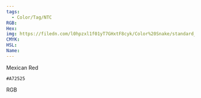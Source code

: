 ```yaml
---
tags:
  - Color/Tag/NTC
RGB:
Hex:
img: https://filedn.com/l0hpzxl1f01yT7GHxtF8cyk/Color%20Snake/standard_csv_to_svg//A72525.svg
CMYK:
HSL:
Name:
---
```

Mexican Red
```palette
#A72525
```
RGB
